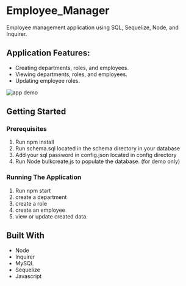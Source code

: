 # Employee_Manager 

Employee management application using SQL, Sequelize, Node, and Inquirer.

## Application Features:

 * Creating departments, roles, and employees.
 * Viewing departments, roles, and employees.
 * Updating employee roles.

![app demo](https://i.gyazo.com/02467de781a0ebac7aedff9c5540f2e1.gif)

## Getting Started

### Prerequisites

1. Run npm install
2. Run schema.sql located in the schema directory in your database
3. Add your sql password in config.json located in config directory
4. Run Node bulkcreate.js to populate the database. (for demo only)

### Running The Application

1. Run npm start
2. create a department
3. create a role
4. create an employee
5. view or update created data. 

## Built With
* Node 
* Inquirer
* MySQL
* Sequelize
* Javascript